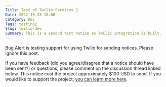 ```yaml
---
Title: Test of Twilio Services 2
Date: 2022-10-28 10:00
Category: Dev
Tags: testing2
Slug: twilio-dev
Summary: This is a second test notice as Twilio integration is built.
---
```


Bug Alert is testing support for using Twilio for sending notices. Please ignore this post.

If you have feedback (did you agree/disagree that a notice should have been sent?) or questions, please comment on the discussion thread linked below. This notice cost the project approximately $100 USD to send. If you would like to support the project, [you can learn more here](https://bugalert.org/content/pages/financial-support.html).
